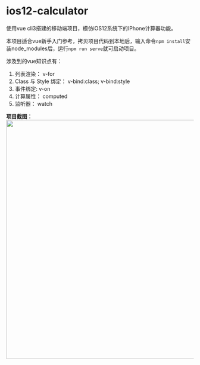 # ios12-calculator

使用vue cli3搭建的移动端项目，模仿iOS12系统下的IPhone计算器功能。

本项目适合vue新手入门参考，拷贝项目代码到本地后，输入命令`npm install`安装node_modules后，运行`npm run serve`就可启动项目。

涉及到的vue知识点有：

1. 列表渲染： v-for
2. Class 与 Style 绑定： v-bind:class; v-bind:style
3. 事件绑定: v-on
4. 计算属性： computed
5. 监听器： watch  
  
**项目截图：**  
<img src="https://raw.githubusercontent.com/guohaowu/ios12-iphone-calculator/master/src/assets/%E5%BE%AE%E4%BF%A1%E5%9B%BE%E7%89%87_20190403104818.png" width="640"  align=center />

